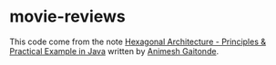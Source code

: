 # movie-reviews
This code come from the note [Hexagonal Architecture - Principles &amp; Practical Example in Java](https://itnext.io/hexagonal-architecture-principles-practical-example-in-java-364bb2e50075) written by [Animesh Gaitonde](mailto:animesh3436@gmail.com).
